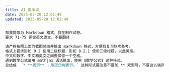 ```yaml
---
title: AI 提示词
date: 2025-05-20 12:02:49
updated: 2025-05-20 12:02:49
---
```


```markdown
帮我提取为 Markdown 格式，我在制作试卷。
要求 71-75 保留英文原文，不要翻译
```

<!-- more -->

```markdown
请严格按照上面的截图总结并输出 markdown 格式，方便我复习软考备考。
格式上要求形如 9.2 使用二级标题，形如 8.2.1 使用三级标题，以此类推。
中文和数字、中文和英文之间要保留一个空格。
遇到数学公式请用 mathjax 语法输出，使用 $数学公式$ 这种格式。
总结成  `* **表示** ：用泛化树表示。` 这种形式要注意不要加 ** 双型号，不要这么强调，免得我还要去掉。
```